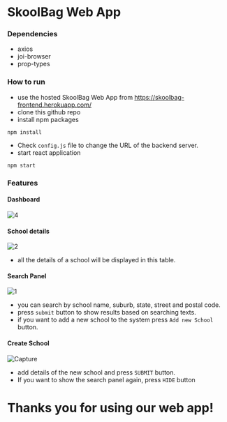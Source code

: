# **SkoolBag Web App**

### **Dependencies**
- axios
- joi-browser
- prop-types

### **How to run**
- use the hosted SkoolBag Web App from https://skoolbag-frontend.herokuapp.com/
- clone this github repo
- install npm packages
```
npm install
```

- Check `config.js` file to change the URL of the backend server. 
- start react application
```
npm start
```
### **Features**

#### Dashboard
![4](https://user-images.githubusercontent.com/33250282/104834194-ddeb8980-58c3-11eb-8ba2-894ce0a016a8.JPG)

#### School details
![2](https://user-images.githubusercontent.com/33250282/104834215-04a9c000-58c4-11eb-96a5-8774ef02d435.JPG)
- all the details of a school will be displayed in this table.

#### Search Panel
![1](https://user-images.githubusercontent.com/33250282/104834067-19d21f00-58c3-11eb-94ba-b0b1da0e3992.JPG)
- you can search by school name, suburb, state, street and postal code.
- press `submit` button to show results based on searching texts.
- if you want to add a new school to the system press `Add new School` button.

#### Create School
![Capture](https://user-images.githubusercontent.com/33250282/104838274-e94cae00-58df-11eb-948d-9244c4e45e6b.JPG)
- add details of the new school and press `SUBMIT` button.
- If you want to show the search panel again, press `HIDE` button

# Thanks you for using our web app!
